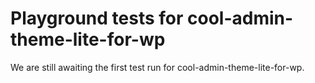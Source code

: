 # Playground tests for cool-admin-theme-lite-for-wp
We are still awaiting the first test run for cool-admin-theme-lite-for-wp.
